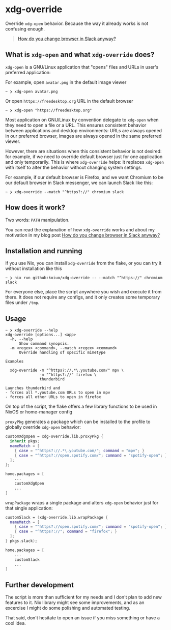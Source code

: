 # xdg-override

Override `xdg-open` behavior. Because the way it already works is not confusing enough.

> [How do you change browser in Slack anyway?][blog]

## What is `xdg-open` and what `xdg-override` does?

`xdg-open` is a GNU/Linux application that "opens" files and URLs in user's preferred application:

For example, open `avatar.png` in the default image viewer
```
~ ❯ xdg-open avatar.png
```

Or open `https://freedesktop.org` URL in the default browser
```
~ ❯ xdg-open "https://freedesktop.org"
```

Most application on GNU/Linux by convention delegate to `xdg-open` when they need to open a file or a URL. This ensures consistent behavior between applications and desktop environments: URLs are always opened in our preferred browser, images are always opened in the same preferred viewer.

However, there are situations when this consistent behavior is not desired: for example, if we need to override default browser just for one application and only temporarily. This is where `xdg-override` helps: it replaces `xdg-open` with itself to alter the behavior without changing system settings.

For example, if our default browser is Firefox, and we want Chromium to be our default browser in Slack messenger, we can launch Slack like this:
```
~ ❯ xdg-override --match "^https?://" chromium slack
```

## How does it work?

Two words: `PATH` manipulation.

You can read the explanation of how `xdg-override` works and about my motivation in my blog post [How do you change browser in Slack anyway?][blog]

## Installation and running

If you use Nix, you can install `xdg-override` from the flake, or you can try it without installation like this 

```
~ ❯ nix run github:koiuo/xdg-override -- --match "^https://" chromium slack
```

For everyone else, place the script anywhere you wish and execute it from there. It does not require any configs, and it only creates some temporary files under `/tmp`.

## Usage

```
~ ❯ xdg-override --help
xdg-override [options...] <app>
  -h, --help
      Show command synopsis.
  -m <regex> <command>, --match <regex> <command>
      Override handling of specific mimetype

Examples

  xdg-override -m "^https?://.*\.youtube.com/" mpv \
               -m "^https?://" firefox \
               thunderbird

Launches thunderbird and
- forces all *.youtube.com URLs to open in mpv
- forces all other URLs to open in firefox
```

On top of the script, the flake offers a few library functions to be used in NixOS or home-manager config

`proxyPkg` generates a package which can be installed to the profile to globally override `xdg-open` behavior:

``` Nix
customXdgOpen = xdg-override.lib.proxyPkg { 
  inherit pkgs; 
  nameMatch = [
    { case = "^https?://.*\.youtube.com/"; command = "mpv"; }
    { case = "^https?://open.spotify.com/"; command = "spotify-open"; }
  ];
};

home.packages = [
    ...
    customXdgOpen
    ...
]
```

`wrapPackage` wraps a single package and alters `xdg-open` behavior just for that single application:

``` Nix
customSlack = (xdg-override.lib.wrapPackage { 
  nameMatch = [
    { case = "^https?://open.spotify.com/"; command = "spotify-open"; }
    { case = "^https?://"; command = "firefox"; }
  ];
} pkgs.slack);

home.packages = [
    ...
    customSlack
    ...
]
```

## Further development

The script is more than sufficient for my needs and I don't plan to add new features to it. Nix library might see some improvements, and as an excercise I might do some polishing and automated testing.

That said, don't hesitate to open an issue if you miss something or have a cool idea.

[blog]: https://127001.me/post/change-browser-in-slack/

